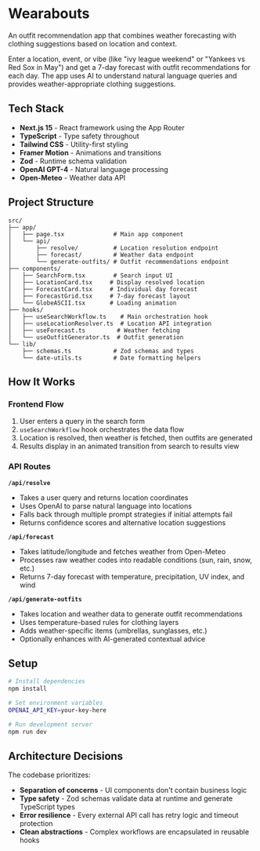 # Wearabouts

An outfit recommendation app that combines weather forecasting with clothing suggestions based on location and context.

Enter a location, event, or vibe (like "ivy league weekend" or "Yankees vs Red Sox in May") and get a 7-day forecast with outfit recommendations for each day. The app uses AI to understand natural language queries and provides weather-appropriate clothing suggestions.

## Tech Stack

- **Next.js 15** - React framework using the App Router
- **TypeScript** - Type safety throughout
- **Tailwind CSS** - Utility-first styling
- **Framer Motion** - Animations and transitions
- **Zod** - Runtime schema validation
- **OpenAI GPT-4** - Natural language processing
- **Open-Meteo** - Weather data API

## Project Structure

```
src/
├── app/
│   ├── page.tsx              # Main app component
│   └── api/
│       ├── resolve/          # Location resolution endpoint
│       ├── forecast/         # Weather data endpoint
│       └── generate-outfits/ # Outfit recommendations endpoint
├── components/
│   ├── SearchForm.tsx        # Search input UI
│   ├── LocationCard.tsx     # Display resolved location
│   ├── ForecastCard.tsx     # Individual day forecast
│   ├── ForecastGrid.tsx     # 7-day forecast layout
│   └── GlobeASCII.tsx       # Loading animation
├── hooks/
│   ├── useSearchWorkflow.ts    # Main orchestration hook
│   ├── useLocationResolver.ts  # Location API integration
│   ├── useForecast.ts         # Weather fetching
│   └── useOutfitGenerator.ts  # Outfit generation
└── lib/
    ├── schemas.ts            # Zod schemas and types
    └── date-utils.ts         # Date formatting helpers
```

## How It Works

### Frontend Flow
1. User enters a query in the search form
2. `useSearchWorkflow` hook orchestrates the data flow
3. Location is resolved, then weather is fetched, then outfits are generated
4. Results display in an animated transition from search to results view

### API Routes

**`/api/resolve`**
- Takes a user query and returns location coordinates
- Uses OpenAI to parse natural language into locations
- Falls back through multiple prompt strategies if initial attempts fail
- Returns confidence scores and alternative location suggestions

**`/api/forecast`**
- Takes latitude/longitude and fetches weather from Open-Meteo
- Processes raw weather codes into readable conditions (sun, rain, snow, etc.)
- Returns 7-day forecast with temperature, precipitation, UV index, and wind

**`/api/generate-outfits`**
- Takes location and weather data to generate outfit recommendations
- Uses temperature-based rules for clothing layers
- Adds weather-specific items (umbrellas, sunglasses, etc.)
- Optionally enhances with AI-generated contextual advice

## Setup

```bash
# Install dependencies
npm install

# Set environment variables
OPENAI_API_KEY=your-key-here

# Run development server
npm run dev
```

## Architecture Decisions

The codebase prioritizes:
- **Separation of concerns** - UI components don't contain business logic
- **Type safety** - Zod schemas validate data at runtime and generate TypeScript types
- **Error resilience** - Every external API call has retry logic and timeout protection
- **Clean abstractions** - Complex workflows are encapsulated in reusable hooks
